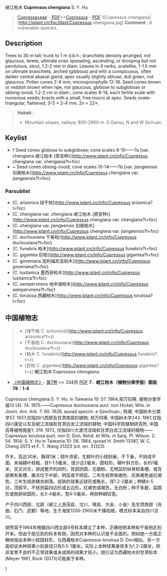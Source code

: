 岷江柏木 **Cupressus chengiana** S. Y. Hu

> [Cupressaceae](http://www.iplant.cn/info/Cupressaceae?t=foc) - [PDF](http://www.iplant.cn/foc/pdf/Cupressaceae.pdf)>>[Cupressus](http://www.iplant.cn/info/Cupressus?t=foc) - [PDF](http://www.iplant.cn/foc/pdf/Cupressus.pdf)
![Cupressus chengiana](http://iplant.cn/foc/illast/Cupressus chengiana.jpg)
> **Comment** : 
> A vulnerable species.

## Description

Trees to 30 m tall; trunk to 1 m d.b.h.; branchlets densely arranged, not glaucous, terete, ultimate ones spreading, ascending, or drooping but not pendulous, stout, 1.2-2 mm in diam. Leaves in 4 ranks, scalelike, 1-1.5 mm on ultimate branchlets, arched (gibbous) and with a conspicuous, often darker central abaxial gland, apex usually slightly obtuse, dull green, not glaucous. Pollen cones 2-4 mm; microsporophylls 12-16. Seed cones brown or reddish brown when ripe, not glaucous, globose to subglobose or oblong-ovoid, 1.2-2 cm in diam.; cone scales 8-14, each fertile scale with numerous seeds; bracts with a small, free mucro at apex. Seeds ovate-triangular, flattened, 3-5 ×  2-4 mm. 2*n* = 22*.
> **Habait** : 
>*  Mountain slopes, valleys; 800-2900 m. S Gansu, N and W Sichuan
## Keylist

* 1 Seed cones globose to subglobose; cone scales 8-10——7a  [var. chengiana 岷江柏木 (原变种)](http://www.iplant.cn/info/Cupressus chengiana var. chengiana?t=foc)
* ~ Seed cones oblong-ovoid; cone scales 10-14——7b  [var. jiangeensis 剑阁柏木](http://www.iplant.cn/info/Cupressus chengiana var. jiangeensis?t=foc)

### Parsublist

* [C.  arizonica  绿干柏](http://www.iplant.cn/info/Cupressus arizonica?t=foc)
* [C.  chengiana var. chengiana  岷江柏木 (原变种)](http://www.iplant.cn/info/Cupressus chengiana var. chengiana?t=foc)
* [C.  chengiana var. jiangeensis  剑阁柏木](http://www.iplant.cn/info/Cupressus chengiana var. jiangeensis?t=foc)
* [C.  duclouxiana  干香柏](http://www.iplant.cn/info/Cupressus duclouxiana?t=foc)
* [C.  funebris  柏木](http://www.iplant.cn/info/Cupressus funebris?t=foc)
* [C.  gigantea  巨柏](http://www.iplant.cn/info/Cupressus gigantea?t=foc)
* [C.  goveniana  加利福尼亚柏木](http://www.iplant.cn/info/Cupressus goveniana?t=foc)
* [C.  lusitanica  墨西哥柏木](http://www.iplant.cn/info/Cupressus lusitanica?t=foc)
* [C.  sempervirens  地中海柏木](http://www.iplant.cn/info/Cupressus sempervirens?t=foc)
* [C.  torulosa  西藏柏木](http://www.iplant.cn/info/Cupressus torulosa?t=foc)
## 中国植物志

> * [绿干柏  C.  arizonica](http://www.iplant.cn/info/Cupressus arizonica?t=z)
> * [干香柏  C.  duclouxiana](http://www.iplant.cn/info/Cupressus duclouxiana?t=z)
> * [柏木  C.  funebris](http://www.iplant.cn/info/Cupressus funebris?t=z)
> * [巨柏  C.  gigantea](http://www.iplant.cn/info/Cupressus gigantea?t=z)
**岷江柏木 Cupressus chengiana**

* [《中国植物志》](http://www.iplant.cn/frps)- [第7卷](http://www.iplant.cn/frps/vol/7) >> 334页 [PDF](http://www.iplant.cn/frps/pdf/7/334.pdf)
**7．岷江柏木（植物分类学报）图版78：1-4**

Cupressus chengiana S. Y. Hu. in Taiwania 10: 57. 1964;郑万钧等, 植物分类学报13 (4): 74. 1975.——Cupressus duclouxiana auct. non Hickel; Wits. in Journ. Arn. Arb. 7: 60. 1926, quoad specim. e Szechuan.; 陈嵘, 中国树木分类学57. 1937,仅指四川西部及甘肃南部的植物; 郑万钧等, 中国树木学243. 1961,仅指四川康定以东及岷江流域和甘肃白龙江流域的植物; 中国科学院植物研究所, 中国高等植物图鉴1: 319. 1972, 仅指四川大渡河流域和甘肃白龙江流域的植物——Cupressus torulosa auct. non D. Don; Rehd. et Wils. in Sarg. Pl. Wilson. 2: 54. 1914; S. Y. Hu in Taiwania 10: 58. 1964, quoad H. Smith 13387, W. C. Cheng 2073 et F. T. Wang 21323 (cit. err. 31323)

乔木，高达30米，胸径1米；枝叶浓密，生鳞叶的小枝斜展，不下垂，不排成平面，末端鳞叶枝粗，径1-1.5毫米，很少近2毫米，圆柱形。鳞叶斜方形，长约1毫米，交叉对生，排成整齐的四列，背部拱圆，无蜡粉，无明显的纵脊和条槽，或背部微有条槽，腺点位于中部，明显或不明显。二年生枝带紫褐色、灰紫褐色或红褐色，三年生枝皮鳞状剥落。成熟的球果近球形或略长，径1.2-2厘米；种鳞4-5对，顶部平，不规则扁四边形或五边形，红褐色或褐色，无白粉；种子多数，扁圆形或倒卵状圆形，长3-4毫米，宽4-5毫米，两侧种翅较宽。

产于四川西部、北部（岷江上游茂县、汶川、理县、大金、小金）及甘肃南部（舟曲、石门、武都）等地，生于海拔1200-2900米干燥阳坡。模式标本采自四川汶川。

胡秀英于1964年根据四川西北部4号标本建立了本种，正确地把本种和干香柏区别开来。但由于她见到的标本有限，因而对本种的认识是不全面的。例如她一方面正确地指出本种小枝圆柱形，与西藏柏木Cupressus torulosa D. Don相似，另一方面却说本种球果小到直径只有0.5-1厘米。实际上本种球果直径多为1.2-2厘米，除非发育不良的不正常球果或未成熟的球果才较小。她引证为西藏柏木的甘肃标本(Meyer 1981, Rock 12073)可能属于本种。

}